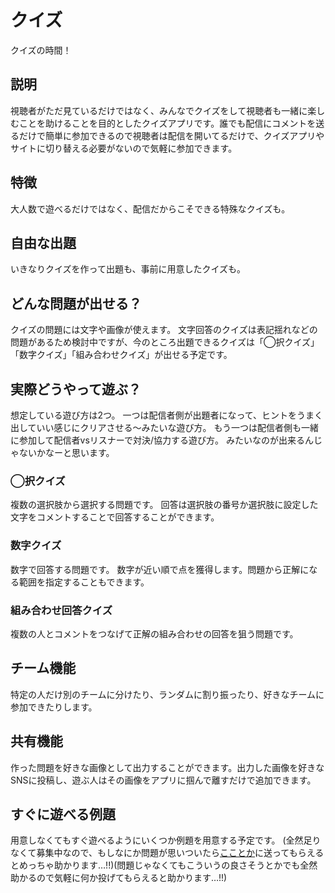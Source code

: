 # クイズ

クイズの時間！

## 説明

視聴者がただ見ているだけではなく、みんなでクイズをして視聴者も一緒に楽しむことを助けることを目的としたクイズアプリです。誰でも配信にコメントを送るだけで簡単に参加できるので視聴者は配信を開いてるだけで、クイズアプリやサイトに切り替える必要がないので気軽に参加できます。

## 特徴

大人数で遊べるだけではなく、配信だからこそできる特殊なクイズも。

## 自由な出題

いきなりクイズを作って出題も、事前に用意したクイズも。

## どんな問題が出せる？

クイズの問題には文字や画像が使えます。
文字回答のクイズは表記揺れなどの問題があるため検討中ですが、今のところ出題できるクイズは「◯択クイズ」「数字クイズ」「組み合わせクイズ」が出せる予定です。

## 実際どうやって遊ぶ？

想定している遊び方は2つ。
一つは配信者側が出題者になって、ヒントをうまく出していい感じにクリアさせる～みたいな遊び方。
もう一つは配信者側も一緒に参加して配信者vsリスナーで対決/協力する遊び方。
みたいなのが出来るんじゃないかなーと思います。

### ◯択クイズ

複数の選択肢から選択する問題です。
回答は選択肢の番号か選択肢に設定した文字をコメントすることで回答することができます。

### 数字クイズ

数字で回答する問題です。
数字が近い順で点を獲得します。問題から正解になる範囲を指定することもできます。

### 組み合わせ回答クイズ

複数の人とコメントをつなげて正解の組み合わせの回答を狙う問題です。

## チーム機能

特定の人だけ別のチームに分けたり、ランダムに割り振ったり、好きなチームに参加できたりします。

## 共有機能

作った問題を好きな画像として出力することができます。出力した画像を好きなSNSに投稿し、遊ぶ人はその画像をアプリに掴んで離すだけで追加できます。

## すぐに遊べる例題

用意しなくてもすぐ遊べるようにいくつか例題を用意する予定です。
(全然足りなくて募集中なので、もしなにか問題が思いついたら[こことか](https://discord.com/channels/1237794825768534218/1307730746177228820/1307730750489104416)に送ってもらえるとめっちゃ助かります…!!)(問題じゃなくてもこういうの良さそうとかでも全然助かるので気軽に何か投げてもらえると助かります…!!)